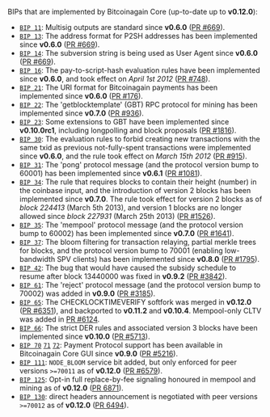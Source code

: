 BIPs that are implemented by Bitcoinagain Core (up-to-date up to **v0.12.0**):

* [`BIP 11`](https://github.com/bitcoinagain/bips/blob/master/bip-0011.mediawiki): Multisig outputs are standard since **v0.6.0** ([PR #669](https://github.com/bitcoinagain/bitcoinagain/pull/669)).
* [`BIP 13`](https://github.com/bitcoinagain/bips/blob/master/bip-0013.mediawiki): The address format for P2SH addresses has been implemented since **v0.6.0** ([PR #669](https://github.com/bitcoinagain/bitcoinagain/pull/669)).
* [`BIP 14`](https://github.com/bitcoinagain/bips/blob/master/bip-0014.mediawiki): The subversion string is being used as User Agent since **v0.6.0** ([PR #669](https://github.com/bitcoinagain/bitcoinagain/pull/669)).
* [`BIP 16`](https://github.com/bitcoinagain/bips/blob/master/bip-0016.mediawiki): The pay-to-script-hash evaluation rules have been implemented since **v0.6.0**, and took effect on *April 1st 2012* ([PR #748](https://github.com/bitcoinagain/bitcoinagain/pull/748)).
* [`BIP 21`](https://github.com/bitcoinagain/bips/blob/master/bip-0021.mediawiki): The URI format for Bitcoinagain payments has been implemented since **v0.6.0** ([PR #176](https://github.com/bitcoinagain/bitcoinagain/pull/176)).
* [`BIP 22`](https://github.com/bitcoinagain/bips/blob/master/bip-0022.mediawiki): The 'getblocktemplate' (GBT) RPC protocol for mining has been implemented since **v0.7.0** ([PR #936](https://github.com/bitcoinagain/bitcoinagain/pull/936)).
* [`BIP 23`](https://github.com/bitcoinagain/bips/blob/master/bip-0023.mediawiki): Some extensions to GBT have been implemented since **v0.10.0rc1**, including longpolling and block proposals ([PR #1816](https://github.com/bitcoinagain/bitcoinagain/pull/1816)).
* [`BIP 30`](https://github.com/bitcoinagain/bips/blob/master/bip-0030.mediawiki): The evaluation rules to forbid creating new transactions with the same txid as previous not-fully-spent transactions were implemented since **v0.6.0**, and the rule took effect on *March 15th 2012* ([PR #915](https://github.com/bitcoinagain/bitcoinagain/pull/915)).
* [`BIP 31`](https://github.com/bitcoinagain/bips/blob/master/bip-0031.mediawiki): The 'pong' protocol message (and the protocol version bump to 60001) has been implemented since **v0.6.1** ([PR #1081](https://github.com/bitcoinagain/bitcoinagain/pull/1081)).
* [`BIP 34`](https://github.com/bitcoinagain/bips/blob/master/bip-0034.mediawiki): The rule that requires blocks to contain their height (number) in the coinbase input, and the introduction of version 2 blocks has been implemented since **v0.7.0**. The rule took effect for version 2 blocks as of *block 224413* (March 5th 2013), and version 1 blocks are no longer allowed since *block 227931* (March 25th 2013) ([PR #1526](https://github.com/bitcoinagain/bitcoinagain/pull/1526)).
* [`BIP 35`](https://github.com/bitcoinagain/bips/blob/master/bip-0035.mediawiki): The 'mempool' protocol message (and the protocol version bump to 60002) has been implemented since **v0.7.0** ([PR #1641](https://github.com/bitcoinagain/bitcoinagain/pull/1641)).
* [`BIP 37`](https://github.com/bitcoinagain/bips/blob/master/bip-0037.mediawiki): The bloom filtering for transaction relaying, partial merkle trees for blocks, and the protocol version bump to 70001 (enabling low-bandwidth SPV clients) has been implemented since **v0.8.0** ([PR #1795](https://github.com/bitcoinagain/bitcoinagain/pull/1795)).
* [`BIP 42`](https://github.com/bitcoinagain/bips/blob/master/bip-0042.mediawiki): The bug that would have caused the subsidy schedule to resume after block 13440000 was fixed in **v0.9.2** ([PR #3842](https://github.com/bitcoinagain/bitcoinagain/pull/3842)).
* [`BIP 61`](https://github.com/bitcoinagain/bips/blob/master/bip-0061.mediawiki): The 'reject' protocol message (and the protocol version bump to 70002) was added in **v0.9.0** ([PR #3185](https://github.com/bitcoinagain/bitcoinagain/pull/3185)).
* [`BIP 65`](https://github.com/bitcoinagain/bips/blob/master/bip-0065.mediawiki): The CHECKLOCKTIMEVERIFY softfork was merged in **v0.12.0** ([PR #6351](https://github.com/bitcoinagain/bitcoinagain/pull/6351)), and backported to **v0.11.2** and **v0.10.4**. Mempool-only CLTV was added in [PR #6124](https://github.com/bitcoinagain/bitcoinagain/pull/6124).
* [`BIP 66`](https://github.com/bitcoinagain/bips/blob/master/bip-0066.mediawiki): The strict DER rules and associated version 3 blocks have been implemented since **v0.10.0** ([PR #5713](https://github.com/bitcoinagain/bitcoinagain/pull/5713)).
* [`BIP 70`](https://github.com/bitcoinagain/bips/blob/master/bip-0070.mediawiki) [`71`](https://github.com/bitcoinagain/bips/blob/master/bip-0071.mediawiki) [`72`](https://github.com/bitcoinagain/bips/blob/master/bip-0072.mediawiki): Payment Protocol support has been available in Bitcoinagain Core GUI since **v0.9.0** ([PR #5216](https://github.com/bitcoinagain/bitcoinagain/pull/5216)).
* [`BIP 111`](https://github.com/bitcoinagain/bips/blob/master/bip-0111.mediawiki): `NODE_BLOOM` service bit added, but only enforced for peer versions `>=70011` as of **v0.12.0** ([PR #6579](https://github.com/bitcoinagain/bitcoinagain/pull/6579)).
* [`BIP 125`](https://github.com/bitcoinagain/bips/blob/master/bip-0125.mediawiki): Opt-in full replace-by-fee signaling honoured in mempool and mining as of **v0.12.0** ([PR 6871](https://github.com/bitcoinagain/bitcoinagain/pull/6871)).
* [`BIP 130`](https://github.com/bitcoinagain/bips/blob/master/bip-0130.mediawiki): direct headers announcement is negotiated with peer versions `>=70012` as of **v0.12.0** ([PR 6494](https://github.com/bitcoinagain/bitcoinagain/pull/6494)).
